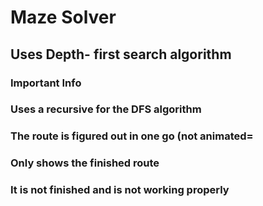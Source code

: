 # Maze Solver

## Uses Depth- first search algorithm

### Important Info
### Uses a recursive for the DFS algorithm
### The route is figured out in one go (not animated=
### Only shows the finished route
### It is not finished and is not working properly
